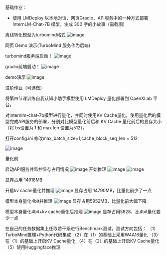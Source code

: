 基础作业：

- 使用 LMDeploy 以本地对话、网页Gradio、API服务中的一种方式部署 InternLM-Chat-7B 模型，生成 300 字的小故事（需截图）

离线转化模型为turbomind格式
![image](https://github.com/xiaomile/InternLM-homework/assets/14927720/6d1a7b6a-4516-4020-af0c-6d6cee5b6daf)

网页 Demo 演示(TurboMind 服务作为后端)

turbomind服务端启动！
![image](https://github.com/xiaomile/InternLM-homework/assets/14927720/35307a9d-da06-4db2-8658-b5454edab1b8)

gradio前端启动！
![image](https://github.com/xiaomile/InternLM-homework/assets/14927720/092432d6-3d02-4de5-ad62-06d50d9daaa3)

demo演示
![image](https://github.com/xiaomile/InternLM-homework/assets/14927720/b6658e67-3740-46a3-a4bc-e7c8bffc675a)





进阶作业（可选做）

将第四节课训练自我认知小助手模型使用 LMDeploy 量化部署到 OpenXLab 平台。

对internlm-chat-7b模型进行量化，并同时使用KV Cache量化，使用量化后的模型完成API服务的部署，分别对比模型量化前后和 KV Cache 量化前后的显存大小（将 bs设置为 1 和 max len 设置为512）。

打开config.ini 修改max_batch_size=1,cache_block_seq_len = 512

![image](https://github.com/xiaomile/InternLM-homework/assets/14927720/71d9881e-a940-4dc5-a184-d709ac8f0555)

量化前

启动API服务并监控显存占用情况
![image](https://github.com/xiaomile/InternLM-homework/assets/14927720/1b763187-773d-46c4-92e8-3db4388918da)
开始推理
![image](https://github.com/xiaomile/InternLM-homework/assets/14927720/04c91e26-362c-4ab9-b997-fd118e4431b8)
![image](https://github.com/xiaomile/InternLM-homework/assets/14927720/a5f95ef1-df01-46e7-87af-90c373805b7b)

显存占用 14918MB

开启kv cache量化并推理
![image](https://github.com/xiaomile/InternLM-homework/assets/14927720/608a855f-5c6e-4ff0-9553-92a3153b26b0)
显存占用 14790MB，比量化前少了一点

模型本身量化4bit并推理
![image](https://github.com/xiaomile/InternLM-homework/assets/14927720/20df6fe9-8a0f-4a39-a4fc-08d1cce0a3f6)
显存占用5952MB，比量化前大幅下降

模型本身量化4bit+kv cache量化后推理
![image](https://github.com/xiaomile/InternLM-homework/assets/14927720/8a6ca8f0-82fc-4b0e-8213-ce56c1f6b5b4)
显存占用5828，比4bit量化要少一点

在自己的任务数据集上任取若干条进行Benchmark测试，测试方向包括：
（1）TurboMind推理+Python代码集成
（2）在（1）的基础上采用W4A16量化
（3）在（1）的基础上开启KV Cache量化
（4）在（2）的基础上开启KV Cache量化
（5）使用Huggingface推理
